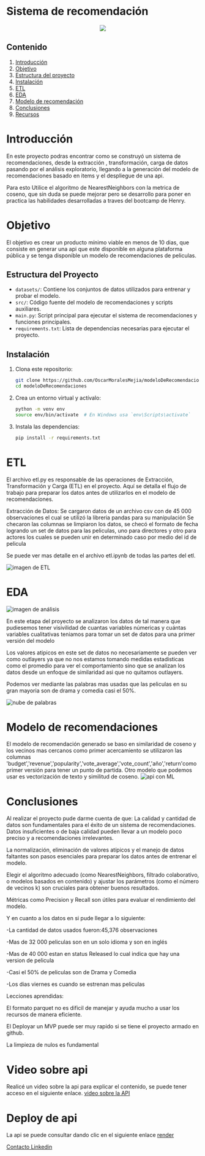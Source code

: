 # Sistema de recomendación
<p align="center">
<img src="img/principal_devops.png">
</p>

## Contenido
1. [Introducción](#introducción)
2. [Objetivo](#objetivo)
3. [Estructura del proyecto](#estructura-del-proyecto)
4. [Instalación](#instalación)
5. [ETL](#etl)
6. [EDA](#eda)
7. [Modelo de recomendación](#modelo-de-recomendaciones)
8. [Conclusiones](#conclusiones)
9. [Recursos](#video-sobre-api)


# Introducción
En este proyecto podras encontrar como se construyó un sistema de recomendaciones, desde la extracción , transformación, carga de datos pasando por el análisis exploratorio, llegando a la generación del modelo de recomendaciones basado en items y el despliegue de una api.

Para esto Utilice el algoritmo de NearestNeighbors con la metrica de coseno, que sin duda se puede mejorar pero se desarrollo para poner en practica las habilidades desarrolladas a traves del bootcamp de Henry.


# Objetivo
El objetivo es crear un producto mínimo viable en menos de 10 dias, que consiste en generar una api que este disponible en alguna plataforma pública y se tenga disponible un modelo de recomendaciones de peliculas.

## Estructura del Proyecto

- `datasets/`: Contiene los conjuntos de datos utilizados para entrenar y probar el modelo.
- `src/`: Código fuente del modelo de recomendaciones y scripts auxiliares.
- `main.py`: Script principal para ejecutar el sistema de recomendaciones y funciones principales.
- `requirements.txt`: Lista de dependencias necesarias para ejecutar el proyecto.

## Instalación

1. Clona este repositorio:
    ```bash
    git clone https://github.com/OscarMoralesMejia/modeloDeRecomendaciones.git
    cd modeloDeRecomendaciones
    ```

2. Crea un entorno virtual y actívalo:
    ```bash
    python -m venv env
    source env/bin/activate  # En Windows usa `env\Scripts\activate`
    ```

3. Instala las dependencias:
    ```bash
    pip install -r requirements.txt
    ```


# ETL
El archivo etl.py es responsable de las operaciones de Extracción, Transformación y Carga (ETL) en el proyecto. Aquí se detalla el flujo de trabajo para preparar los datos antes de utilizarlos en el modelo de recomendaciones.

Extracción de Datos:
Se cargaron datos de un archivo csv con de 45 000 observaciones el cual se utilizó la libreria pandas para su manipulación
Se checaron las columnas se limpiaron los datos, se checó el formato de fecha logrando un set de datos para las peliculas, uno para directores y otro para actores los cuales se pueden unir en determinado caso por medio del id de pelicula

Se puede ver mas detalle en el archivo etl.ipynb de todas las partes del etl.

![imagen de ETL](img/etl.png)


# EDA

![imagen de análisis](img/variables_numericas.png)

En este etapa del proyecto se analizaron los datos de tal manera que pudiesemos tener visivilidad de cuantas variables númericas y cuántas variables cualitativas teniamos para tomar un set de datos para una primer versión del modelo

Los valores atipicos en este set de datos no necesariamente se pueden ver como outlayers ya que no nos estamos tomando medidas estadisticas como el promedio para ver el comportamiento sino que se analizan los datos desde un enfoque de similaridad asi que no quitamos outlayers.

Podemos ver mediante las palabras mas usadas que las peliculas en su gran mayoria son de drama y comedia casi el 50%.

![nube de palabras](img/nube.png)

# Modelo de recomendaciones
El modelo de recomendación generado se baso en similaridad de coseno y los vecinos mas cercanos como primer acercamiento se utilizaron las columnas 'budget','revenue','popularity','vote_average','vote_count','año','return'como primer versión para tener un punto de partida. Otro modelo que podemos usar es vectorización de texto y similitud de coseno.
![api con ML](img/Api.png)

# Conclusiones
Al realizar el proyecto pude darme cuenta de que:
La calidad y cantidad de datos son fundamentales para el éxito de un sistema de recomendaciones. Datos insuficientes o de baja calidad pueden llevar a un modelo poco preciso y a recomendaciones irrelevantes.

La normalización, eliminación de valores atípicos y el manejo de datos faltantes son pasos esenciales para preparar los datos antes de entrenar el modelo.

Elegir el algoritmo adecuado (como NearestNeighbors, filtrado colaborativo, o modelos basados en contenido) y ajustar los parámetros (como el número de vecinos k) son cruciales para obtener buenos resultados.

Métricas como Precision y Recall son útiles para evaluar el rendimiento del modelo.

Y en cuanto a los datos en si pude llegar a lo siguiente:

-La cantidad de datos usados fueron:45,376 observaciones

-Mas de 32 000 peliculas son en un solo idioma y son en inglés

-Mas de 40 000 estan en status Released lo cual indica que hay una version de pelicula

-Casi el 50% de peliculas son de Drama y Comedia

-Los dias viernes es cuando se estrenan mas peliculas

Lecciones aprendidas: 

El formato parquet no es dificil de manejar y ayuda mucho a usar los recursos de manera eficiente.

El Deployar un MVP puede ser muy rapido si se tiene el proyecto armado en github.

La limpieza de nulos es fundamental

# Video sobre api
Realicé un video sobre la api para explicar el contenido, se puede tener acceso en el siguiente enlace.
[video sobre la API](https://youtu.be/4jUjCi9f2qc)

# Deploy de api
La api se puede consultar dando clic en el siguiente enlace [render](https://modelo-de-recomendaciones-tizj.onrender.com/docs)

[Contacto Linkedin](linkedin.com/in/oscar-m-7907294b)





